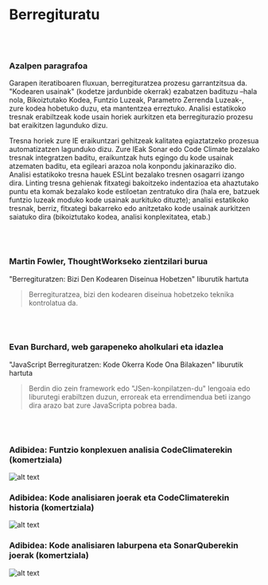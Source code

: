# Berregituratu

<br/><br/>

### Azalpen paragrafoa

Garapen iteratiboaren fluxuan, berregituratzea prozesu garrantzitsua da. "Kodearen usainak" (kodetze jardunbide okerrak) ezabatzen badituzu –hala nola, Bikoiztutako Kodea, Funtzio Luzeak, Parametro Zerrenda Luzeak-, zure kodea hobetuko duzu, eta mantentzea erreztuko. Analisi estatikoko tresnak erabiltzeak kode usain horiek aurkitzen eta berregiturazio prozesu bat eraikitzen lagunduko dizu.

Tresna horiek zure IE eraikuntzari gehitzeak kalitatea egiaztatzeko prozesua automatizatzen lagunduko dizu. Zure IEak Sonar edo Code Climate bezalako tresnak integratzen baditu, eraikuntzak huts egingo du kode usainak atzematen baditu, eta egileari arazoa nola konpondu jakinaraziko dio. Analisi estatikoko tresna hauek ESLint bezalako tresnen osagarri izango dira. Linting tresna gehienak fitxategi bakoitzeko indentazioa eta ahaztutako puntu eta komak bezalako kode estiloetan zentratuko dira (hala ere, batzuek funtzio luzeak moduko kode usainak aurkituko dituzte); analisi estatikoko tresnak, berriz, fitxategi bakarreko edo anitzetako kode usainak aurkitzen saiatuko dira (bikoiztutako kodea, analisi konplexitatea, etab.)

<br/><br/>


### Martin Fowler, ThoughtWorkseko zientzilari burua

 "Berregituratzen: Bizi Den Kodearen Diseinua Hobetzen" liburutik hartuta

 > Berregituratzea, bizi den kodearen diseinua hobetzeko teknika kontrolatua da.

<br/><br/>

### Evan Burchard, web garapeneko aholkulari eta idazlea

 "JavaScript Berregituratzen: Kode Okerra Kode Ona Bilakazen" liburutik hartuta

 > Berdin dio zein framework edo "JSen-konpilatzen-du" lengoaia edo liburutegi erabiltzen duzun, erroreak eta errendimendua beti izango dira arazo bat zure JavaScripta pobrea bada.

<br/><br/>

 ### Adibidea: Funtzio konplexuen analisia CodeClimaterekin (komertziala)

![alt text](https://github.com/goldbergyoni/nodebestpractices/blob/master/assets/images/codeanalysis-climate-complex-methods.PNG "Funtzio konplexuen analisia")

### Adibidea: Kode analisiaren joerak eta CodeClimaterekin historia (komertziala)

![alt text](https://github.com/goldbergyoni/nodebestpractices/blob/master/assets/images/codeanalysis-climate-history.PNG "Kode analisiaren historia")

### Adibidea: Kode analisiaren laburpena eta SonarQuberekin joerak (komertziala)

![alt text](https://github.com/goldbergyoni/nodebestpractices/blob/master/assets/images/codeanalysis-sonarqube-dashboard.PNG "Kode analisiaren historia")


<br/><br/>
